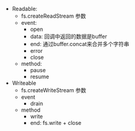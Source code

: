 * Readable:
  * fs.createReadStream 参数
  * event:
    * open
    * data: 回调中返回的数据是buffer
    * end: 通过buffer.concat来合并多个字符串
    * error
    * close
  * method:
    * pause
    * resume
* Writeable
  * fs.createWriteStream 参数
  * event
    * drain
  * method
    * write
    * end: fs.write + close 

